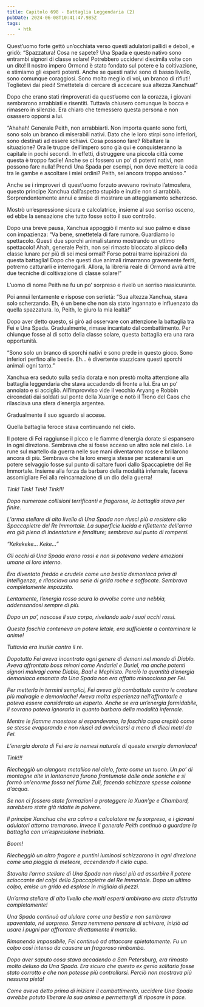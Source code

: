 ```yaml
---
title: Capitolo 698 - Battaglia Leggendaria (2)
pubDate: 2024-06-08T10:41:47.985Z
tags:
    - htk
---
```


Quest’uomo forte gettò un’occhiata verso questi adulatori pallidi e deboli, e gridò: “Spazzatura! Cosa ne sapete? Una Spada e questo nativo sono entrambi signori di classe solare! Potrebbero uccidervi diecimila volte con un dito! Il nostro impero Ormond è stato fondato sul potere e la coltivazione, e stimiamo gli esperti potenti. Anche se questi nativi sono di basso livello, sono comunque coraggiosi. Sono molto meglio di voi, un branco di rifiuti! Toglietevi dai piedi! Smettetela di cercare di accecare sua altezza Xanchua!”

Dopo che erano stati rimproverati da quest’uomo con la corazza, i giovani sembrarono arrabbiati e risentiti. Tuttavia chiusero comunque la bocca e rimasero in silenzio. Era chiaro che temessero questa persona e non osassero opporsi a lui.

“Ahahah! Generale Peith, non arrabbiarti. Non importa quanto sono forti, sono solo un branco di miserabili nativi. Dato che le loro stirpi sono inferiori, sono destinati ad essere schiavi. Cosa possono fare? Ribaltare la situazione? Ora le truppe dell’impero sono già qui e conquisteranno la capitale in pochi secondi. In effetti, distruggere una piccola città come questa è troppo facile! Anche se ci fossero un po’ di potenti nativi, non possono fare nulla! Prendi Una Spada per esempi, non deve mettere la coda tra le gambe e ascoltare i miei ordini? Peith, sei ancora troppo ansioso.”

Anche se i rimproveri di quest’uomo forzuto avevano rovinato l’atmosfera, questo principe Xanchua dall’aspetto stupido e inutile non si arrabbiò. Sorprendentemente annuì e smise di mostrare un atteggiamento scherzoso.

Mostrò un’espressione sicura e calcolatrice, insieme al suo sorriso osceno, ed ebbe la sensazione che tutto fosse sotto il suo controllo.

Dopo una breve pausa, Xanchua appoggiò il mento sul suo palmo e disse con impazienza: “Va bene, smettetela di fare rumore. Guardiamo lo spettacolo. Questi due sporchi animali stanno mostrando un ottimo spettacolo! Ahah, generale Peith, non sei rimasto bloccato al picco della classe lunare per più di sei mesi ormai? Forse potrai trarre ispirazioni da questa battaglia! Dopo che questi due animali rimarranno gravemente feriti, potremo catturarli e interrogarli. Allora, la libreria reale di Ormond avrà altre due tecniche di coltivazione di classe solare!”

L’uomo di nome Peith ne fu un po’ sorpreso e rivelò un sorriso rassicurante.

Poi annuì lentamente e rispose con serietà: “Sua altezza Xanchua, stava solo scherzando. Eh, è un bene che non sia stato ingannato e influenzato da quella spazzatura. Io, Peith, le giuro la mia lealtà!”

Dopo aver detto questo, si girò ad osservare con attenzione la battaglia tra Fei e Una Spada. Gradualmente, rimase incantato dal combattimento. Per chiunque fosse al di sotto della classe solare, questa battaglia era una rara opportunità.

“Sono solo un branco di sporchi nativi e sono prede in questo gioco. Sono inferiori perfino alle bestie. Eh… è divertente stuzzicare questi sporchi animali ogni tanto.”

Xanchua era seduto sulla sedia dorata e non prestò molta attenzione alla battaglia leggendaria che stava accadendo di fronte a lui. Era un po’ annoiato e si accigliò. All’improvviso vide il vecchio Aryang e Robbin circondati dai soldati sul ponte della Xuan’ge e notò il Trono del Caos che rilasciava una sfera d’energia argentea.

Gradualmente il suo sguardo si accese.

Quella battaglia feroce stava continuando nel cielo.

Il potere di Fei raggiunse il picco e le fiamme d’energia dorate si espansero in ogni direzione. Sembrava che si fosse acceso un altro sole nel cielo. Le rune sul martello da guerra nelle sue mani diventarono rosse e brillarono ancora di più. Sembrava che la loro energia stesse per scatenarsi e un potere selvaggio fosse sul punto di saltare fuori dallo Spaccapietre del Re Immortale. Insieme alla forza da barbaro della modalità infernale, faceva assomigliare Fei alla reincarnazione di un dio della guerra!

<em>Tink! Tink! Tink! Tink!!!<em>

Dopo numerose collisioni terrificanti e fragorose, la battaglia stava per finire.

L’arma stellare di alto livello di Una Spada non riuscì più a resistere allo Spaccapietre del Re Immortale. La superficie lucida e riflettente dell’arma era già piena di indentature e fenditure; sembrava sul punto di rompersi.

“Kekekeke… Keke…”

Gli occhi di Una Spada erano rossi e non si potevano vedere emozioni umane al loro interno.

Era diventato freddo e crudele come una bestia demoniaca priva di intelligenza, e rilasciava una serie di grida roche e soffocate. Sembrava completamente impazzito.

Lentamente, l’energia rosso scura lo avvolse come una nebbia, addensandosi sempre di più.

Dopo un po’, nascose il suo corpo, rivelando solo i suoi occhi rossi.

Questa foschia conteneva un potere letale, era sufficiente a contaminare le anime!

Tuttavia era inutile contro il re.

Dopotutto Fei aveva incontrato ogni genere di demoni nel mondo di Diablo. Aveva affrontato boss minori come Andariel e Duriel, ma anche potenti signori malvagi come Diablo, Baal e Mephisto. Perciò la quantità d’energia demoniaca emanata da Una Spada non era affatto minacciosa per Fei.

Per metterla in termini semplici, Fei aveva già combattuto contro le creature più malvagie e demoniache! Aveva molta esperienza nell’affrontarle e poteva essere considerato un esperto. Anche se era un’energia formidabile, il sovrano poteva ignorarla in quanto barbaro della modalità infernale.

Mentre le fiamme maestose si espandevano, la foschia cupa crepitò come se stesse evaporando e non riuscì ad avvicinarsi a meno di dieci metri da Fei.

L’energia dorata di Fei era la nemesi naturale di questa energia demoniaca!

<em>Tink!!!</em>

Riecheggiò un clangore metallico nel cielo, forte come un tuono. Un po’ di montagne alte in lontananza furono frantumate dalle onde soniche e si formò un’enorme fossa nel fiume Zuli, facendo schizzare spesse colonne d’acqua.

Se non ci fossero state formazioni a proteggere la Xuan’ge e Chambord, sarebbero state già ridotte in polvere.

Il principe Xanchua che era calmo e calcolatore ne fu sorpreso, e i giovani adulatori attorno tremarono. Invece il generale Peith continuò a guardare la battaglia con un’espressione inebriata.

<em>Boom!</em>

Riecheggiò un altro fragore e puntini luminosi schizzarono in ogni direzione come una pioggia di meteore, accendendo il cielo cupo.

Stavolta l’arma stellare di Una Spada non riuscì più ad assorbire il potere scioccante dei colpi dello Spaccapietre del Re Immortale. Dopo un ultimo colpo, emise un grido ed esplose in migliaia di pezzi.

Un’arma stellare di alto livello che molti esperti ambivano era stata distrutta completamente!

Una Spada continuò ad ululare come una bestia e non sembrava spaventato, né sorpreso. Senza nemmeno pensare di schivare, iniziò ad usare i pugni per affrontare direttamente il martello.

Rimanendo impassibile, Fei continuò ad attaccare spietatamente. Fu un colpo così intenso da causare un fragoroso rimbombo.

Dopo aver saputo cosa stava accadendo a San Petersburg, era rimasto molto deluso da Una Spada. Era sicuro che questo ex genio solitario fosse stato corrotto e che non potesse più controllarsi. Perciò non mostrava più nessuna pietà!

Come aveva detto prima di iniziare il combattimento, uccidere Una Spada avrebbe potuto liberare la sua anima e permettergli di riposare in pace.



